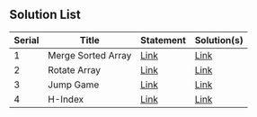 ## Solution List

| Serial | Title |  Statement | Solution(s) | 
| ------ | ------------- | ----------------- | ----------- |
| 1 | Merge Sorted Array       | [Link](https://leetcode.com/problems/merge-sorted-array/?envType=study-plan-v2&envId=top-interview-150) | [Link](https://github.com/ATM-SALEH/haphazard-lc-i150-cpp/tree/main/src/p1) |
| 2 | Rotate Array       | [Link](https://leetcode.com/problems/rotate-array/?envType=study-plan-v2&envId=top-interview-150) | [Link](https://github.com/ATM-SALEH/haphazard-lc-i150-cpp/tree/main/src/p6) |
| 3 | Jump Game       | [Link](https://leetcode.com/problems/jump-game/?envType=study-plan-v2&envId=top-interview-150) | [Link](https://github.com/ATM-SALEH/haphazard-lc-i150-cpp/tree/main/src/p9) |
| 4 | H-Index       | [Link](https://leetcode.com/problems/h-index/?envType=study-plan-v2&envId=top-interview-150) | [Link](https://github.com/ATM-SALEH/haphazard-lc-i150-cpp/tree/main/src/p11) |